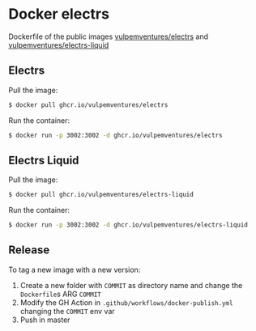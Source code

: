 # Docker electrs

Dockerfile of the public images [vulpemventures/electrs](https://hub.docker.com/r/vulpemventures/electrs) and [vulpemventures/electrs-liquid](https://hub.docker.com/r/vulpemventures/electrs-liquid)


## Electrs

Pull the image:

```bash
$ docker pull ghcr.io/vulpemventures/electrs
```

Run the container:

```bash
$ docker run -p 3002:3002 -d ghcr.io/vulpemventures/electrs
```


## Electrs Liquid
 
Pull the image:

```bash
$ docker pull ghcr.io/vulpemventures/electrs-liquid
```

Run the container:

```bash
$ docker run -p 3002:3002 -d ghcr.io/vulpemventures/electrs-liquid
```

## Release

To tag a new image with a new version:

1) Create a new folder with `COMMIT` as directory name and change the `Dockerfile`s ARG `COMMIT`
2) Modify the GH Action in `.github/workflows/docker-publish.yml` changing the `COMMIT` env var
3) Push in master

